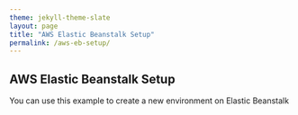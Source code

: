 ```yaml
---
theme: jekyll-theme-slate
layout: page
title: "AWS Elastic Beanstalk Setup"
permalink: /aws-eb-setup/
---
```


## AWS Elastic Beanstalk Setup

You can use this example to create a new environment on Elastic Beanstalk
